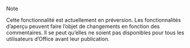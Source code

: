 > [!NOTE]
> Cette fonctionnalité est actuellement en préversion. Les fonctionnalités d’aperçu peuvent faire l’objet de changements en fonction des commentaires. Il se peut qu’elles ne soient pas disponibles pour tous les utilisateurs d’Office avant leur publication.